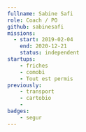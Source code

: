 ```yaml
---
fullname: Sabine Safi
role: Coach / PO
github: sabinesafi
missions:
  - start: 2019-02-04
    end: 2020-12-21
    status: independent
startups:
    - friches
    - comobi
    - Tout est permis
previously:
    - transport
    - cartobio
    - 
badges:
    - segur
---
```


